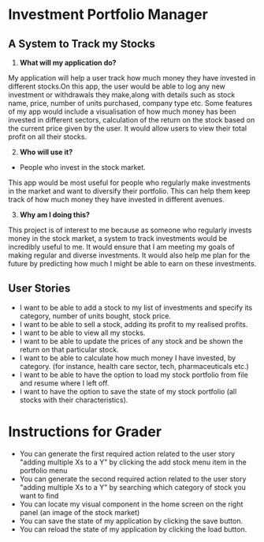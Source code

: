 # Investment Portfolio Manager

## A System to Track my Stocks

1. **What will my application do?** 

My application will help a user track how much money they have invested in different stocks.On this app, the user would be able to log any new investment or withdrawals they make,along with 
details such as stock name, price, number of units purchased, company type etc. Some features of my app would include 
a visualisation of how much money has been invested in different sectors, calculation of the return on the stock based on the current price given by the user.
It would allow users to view their total profit on all their stocks. 

2. **Who will use it?** 

- People who invest in the stock market.

This app would be most useful for people who regularly make investments in the market and want to diversify their portfolio. This can help them keep track of how much money they have invested in different avenues. 


3. **Why am I doing this?**

This project is of interest to me because as someone who regularly invests money in the stock market, a system to track investments would be incredibly useful to me. 
It would ensure that I am meeting my goals of making regular and diverse investments.  It would also help me plan for the future by predicting how much I might be able to earn on these investments. 

## User Stories

- I want to be able to add a stock to my list of investments and specify its category, number of units bought, stock price. 
- I want to be able to sell a stock, adding its profit to my realised profits. 
- I want to be able to view all my stocks. 
- I want to be able to update the prices of any stock and be shown the return on that particular stock.  
- I want to be able to calculate how much money I have invested, by category. (for instance, health care sector, tech, pharmaceuticals etc.)
- I want to be able to have the option to load my stock portfolio from file and resume where I left off. 
- I want to have the option to save the state of my stock portfolio (all stocks with their characteristics). 


# Instructions for Grader

- You can generate the first required action related to the user story "adding multiple Xs to a Y" by clicking the
  add stock menu item in the portfolio menu
- You can generate the second required action related to the user story "adding multiple Xs to a Y" by searching which
  category of stock you want to find
- You can locate my visual component in the home screen on the right panel (an image of the stock market)
- You can save the state of my application by clicking the save button.
- You can reload the state of my application by clicking the load button. 